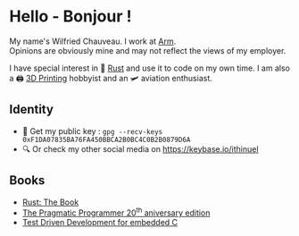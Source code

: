 # Hello - Bonjour !

My name's Wilfried Chauveau. I work at [Arm](https://arm.com).  
Opinions are obviously mine and may not reflect the views of my employer.

I have special interest in 🦀 [Rust](https://rust-lang.org) and use it to code on my own time. I am
also a 🖨 [3D Printing](https://thingiverse.com/ithinuel/) hobbyist and an 🛩 aviation enthusiast.

## Identity

- 🔑 Get my public key : `gpg --recv-keys 0xF1DA07835BA76FA450BBCA2B0BC4C0B2B0879D6A`
- 🔍 Or check my other social media on https://keybase.io/ithinuel

## Books

- [Rust: The Book](https://doc.rust-lang.org/book/)
- [The Pragmatic Programmer 20<sup>th</sup> aniversary edition](https://pragprog.com/titles/tpp20/the-pragmatic-programmer-20th-anniversary-edition/)
- [Test Driven Development for embedded C](https://pragprog.com/titles/jgade/test-driven-development-for-embedded-c/)

